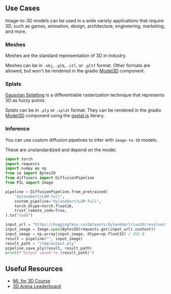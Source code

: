 ## Use Cases

Image-to-3D models can be used in a wide variety applications that require 3D, such as games, animation, design, architecture, engineering, marketing, and more.

### Meshes

Meshes are the standard representation of 3D in industry.

Meshes can be in `.obj`, `.glb`, `.stl`, or `.gltf` format. Other formats are allowed, but won't be rendered in the gradio [Model3D](https://www.gradio.app/docs/gradio/model3d) component.

### Splats

[Gaussian Splatting](https://huggingface.co/blog/gaussian-splatting) is a differentiable rasterization technique that represents 3D as fuzzy points.

Splats can be in `.ply` or `.splat` format. They can be rendered in the gradio [Model3D](https://www.gradio.app/docs/gradio/model3d) component using the [gsplat.js](https://github.com/huggingface/gsplat.js) library.

### Inference

You can use custom diffusion pipelines to infer with `image-to-3D` models.

These are unstandardized and depend on the model.

```python
import torch
import requests
import numpy as np
from io import BytesIO
from diffusers import DiffusionPipeline
from PIL import Image

pipeline = DiffusionPipeline.from_pretrained(
    "dylanebert/LGM-full",
    custom_pipeline="dylanebert/LGM-full",
    torch_dtype=torch.float16,
    trust_remote_code=True,
).to("cuda")

input_url = "https://huggingface.co/datasets/dylanebert/iso3d/resolve/main/jpg@512/a_cat_statue.jpg"
input_image = Image.open(BytesIO(requests.get(input_url).content))
input_image = np.array(input_image, dtype=np.float32) / 255.0
result = pipeline("", input_image)
result_path = "/tmp/output.ply"
pipeline.save_ply(result, result_path)
print(f"Output saved to {result_path}")
```

## Useful Resources

- [ML for 3D Course](https://huggingface.co/learn/ml-for-3d-course)
- [3D Arena Leaderboard](https://huggingface.co/spaces/dylanebert/3d-arena)
